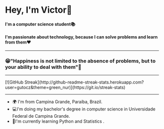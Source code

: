 <h1>Hey, I'm Victor👋</h1>

<h4>I'm a computer science student<?</h4>📚
<h4>I'm passionate about technology, because I can solve problems and learn from them❤️</h4>
<hr>
<h3>😁"Happiness is not limited to the absence of problems, but to your ability to deal with them"🧠</h3>
<hr>
[![GitHub Streak](http://github-readme-streak-stats.herokuapp.com?user=gutocz&theme=green_nur)](https://git.io/streak-stats)
<hr>
<ul>
  <li>
    🌍 I'm from Campina Grande, Paraíba, Brazil.
  </li>
  <li>
    💻I'm doing my bachelor's degree in computer science in Universidade Federal de Campina Grande.
  </li>
  <li>
    🌱I'm currently learning Python and Statistics .
  </li>
</ul>
